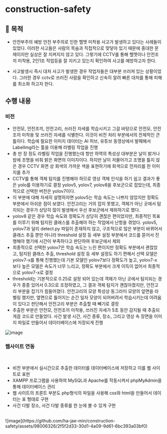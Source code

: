 # construction-safety
## 🚩 목적
- 안전부주의 예방 
 안전 부주의로 인한 헬멧 미착용 사고가 발생하고 있다는 사례들이 있었다. 
 이러한 사고들은 사람의 목숨과 직접적으로 맞닿아 있기 때문에 중대한 문제이지만 실상은 잘 지켜지지 않고 있다. 
 그렇기에 CCTV를 통해 헬멧이나 안전조끼 미착용, 2인1조 작업등을 잘 지키고 있는지 확인하여 사고를 예방하고자 한다.

- 사고발생시 즉시 대처
 사고가 발생한 경우 작업자들은 대부분 쓰러져 있는 상황이었다. 그러한 경우 cctv로 쓰러진 사람을 확인하고 신속히 알려 빠른 대처를 통해 피해를 최소화 하고자 한다.

## 수행 내용
### 비전
- 안전모, 안전조끼, 안전고리, 쓰러진 자세를 학습시키고 그걸 바탕으로 안전모, 안전조끼 미착용 및 쓰러진 자세를 식별한다. 이것이 비전 처리 부분에서의 전체적인 큰 틀이다. 
 학습에 필요한 이미지 데이터는 AI 허브, 유튜브 동영상에서 발췌해서 LabelImg라는 툴을 이용해 라벨링 작업을 진행
 - 총 만 장 정도 라벨링 작업을 진행했는데 항만 하역의 특성상 대부분은 날이 밝거나 밤에 조명을 비춰 밝은 화면의 이미지이다. 하지만 날이 저물어가고 조명을 틀지 않은 경우 CCTV 화면 상 회색의 가까운 색을 표현하기에 회색으로 전처리를 한 이미지를 추가
 - CCTV를 통해 객체 탐지를 진행해야 하므로 영상 객체 인식을 하기 쉽고 결과가 좋은 yolo를 이용하기로 결정
 yolov5, yolov7, yolov8을 후보군으로 잡았는데, 최종적으로 선택한 버전은 yolov7이다.
 - 이 부분에 대해 자세히 설명하자면 yolov5는 학습 속도는 나쁘지 않았지만 정확도 부분에서 아쉬운 점이 보였다. 안전고리는 거의 잡지 못했고, 객체가 아닌 곳에서 탐지되는 경우가 상당히 많이 발생해서 우선 후보군에서 제외하기로 했다.
 - yolov8 같은 경우 학습 속도와 정확도가 상당히 괜찮은 편이었지만, 최종적인 목표를 이루기 위해 탐지된 클래스를 추출해야 하는 작업에서 난항을 겪었다.
 yolov5, yolov7과 달리 detect.py 파일이 존재하지 않고, 구조적으로 많은 부분이 바뀌어서 클래스 추출 뿐만 아니라 threshold 설정 등 세부 설정 부분에서 코드를 뜯어서 진행해야 했기에 시간이 부족하다고 판단하여 후보군에서 제외 
 - 최종적으로 선택한 yolov7은 학습 속도는 느린 편이지만 정확도 부분에서 괜찮았고, 탐지된 클래스 추출, threshold 설정 등 세부 설정도 하기 편해서 선택
 모델은 yolov7-x를 통해 진행했는데 기본 모델인 yolov7보다 정확도가 높고, yolov7-x 보다 높은 모델은 속도가 너무 느리고, 정확도 부분에서 크게 이득이 없어서 최종적으로 yolov7-x로 결정
 - threshold는 기본적으로 0.25로 설정 되어 있는데 객체가 아닌 곳에서 탐지되는 경우가 종종 있어서 0.3으로 조정하였고, 그 결과 객체 탐지가 괜찮아졌지만, 안전고리 부분을 잡기가 힘들어졌다.
 안전고리의 모양 특성상 동그라미 모양의 앞면을 라벨링 했지만, 옆면으로 틀어지는 순간 일자 모양이 되어버려서 학습시키는데 어려움이 있다고 판단해서 안전고리 부분은 추출할 때 빼기로 결정
 - 추출한 부분은 안전모, 안전조끼 미착용, 쓰러진 자세가 5초 동안 감지될 때 추출되게끔 코드로 만들었다. 사건 발생 시간, 사건 종류, 장소, 그리고 영상 속 장면을 이미지 파일로 만들어서 데이터베이스에 저장되게 진행

![image](https://github.com/ha-jae-min/construction-safety/assets/98006326/5da92f79-e489-4112-8171-473040c33920)

### 웹사이트 연동
</br>

- 비전 부분에서 실시간으로 추출한 데이터를 데이터베이스에 저장하고 이를 웹 사이트로 표현
- XAMPP 프로그램을 사용하여 MySQL과 Apache를 작동시켜서 phpMyAdmin을 통해 데이터베이스 관리
- 웹 사이트의 프론트 부분도 php형식의 파일을 사용해 css와 html을 만들어서 데이터는 표 형태로 구현
- 사건 다발 장소, 사건 다발 종류를 한 눈에 볼 수 있게 구현

</br>
![image](https://github.com/ha-jae-min/construction-safety/assets/98006326/2f5f2d33-30d1-4a09-9d61-6bc393a03bf0)
